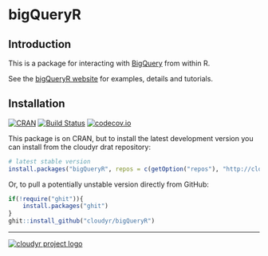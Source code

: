 # bigQueryR

## Introduction 

This is a package for interacting with [BigQuery](https://cloud.google.com/bigquery/) from within R.

See the [bigQueryR website](http://code.markedmondson.me/bigQueryR) for examples, details and tutorials. 

## Installation ##

[![CRAN](http://www.r-pkg.org/badges/version/bigQueryR)](http://cran.r-project.org/package=bigQueryR)
[![Build Status](https://travis-ci.org/cloudyr/bigQueryR.png?branch=master)](https://travis-ci.org/cloudyr/bigQueryR)
[![codecov.io](http://codecov.io/github/cloudyr/bigQueryR/coverage.svg?branch=master)](http://codecov.io/github/cloudyr/bigQueryR?branch=master)

This package is on CRAN, but to install the latest development version you can install from the cloudyr drat repository:

```R
# latest stable version
install.packages("bigQueryR", repos = c(getOption("repos"), "http://cloudyr.github.io/drat"))
```

Or, to pull a potentially unstable version directly from GitHub:

```R
if(!require("ghit")){
    install.packages("ghit")
}
ghit::install_github("cloudyr/bigQueryR")
```


---
[![cloudyr project logo](http://i.imgur.com/JHS98Y7.png)](https://github.com/cloudyr)
